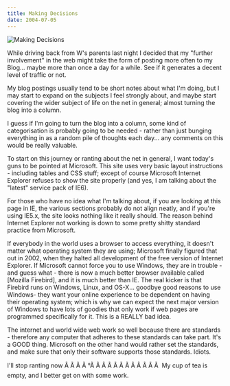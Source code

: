```yaml
---
title: Making Decisions
date: 2004-07-05
---
```


![Making Decisions](https://source.unsplash.com/di8ognBauG0/1600x900)

While driving back from W's parents last night I decided that my "further involvement" in the web might take the form of posting more often to my Blog... maybe more than once a day for a while. See if it generates a decent level of traffic or not.

My blog postings usually tend to be short notes about what I'm doing, but I may start to expand on the subjects I feel strongly about, and maybe start covering the wider subject of life on the net in general; almost turning the blog into a column.

I guess if I'm going to turn the blog into a column, some kind of categorisation is probably going to be needed - rather than just bunging everything in as a random pile of thoughts each day... any comments on this would be really valuable.

To start on this journey or ranting about the net in general, I want today's guns to be pointed at Microsoft. This site uses very basic layout instructions - including tables and CSS stuff; except of course Microsoft Internet Explorer refuses to show the site properly (and yes, I am talking about the "latest" service pack of IE6).

For those who have no idea what I'm talking about, if you are looking at this page in IE, the various sections probably do not align neatly, and if you're using IE5.x, the site looks nothing like it really should. The reason behind Internet Explorer not working is down to some pretty shitty standard practice from Microsoft.

If everybody in the world uses a browser to access everything, it doesn't matter what operating system they are using; Microsoft finally figured that out in 2002, when they halted all development of the free version of Internet Explorer. If Microsoft cannot force you to use Windows, they are in trouble - and guess what - there is now a much better browser available called [Mozilla Firebird], and it is much better than IE. The real kicker is that Firebird runs on Windows, Linux, and OS-X... goodbye good reasons to use Windows- they want your online experience to be dependent on having their operating system; which is why we can expect the next major version of Windows to have lots of goodies that only work if web pages are programmed specifically for it. This is a REALLY bad idea.

The internet and world wide web work so well because there are standards - therefore any computer that adheres to these standards can take part. It's a GOOD thing. Microsoft on the other hand would rather set the standards, and make sure that only their software supports those standards. Idiots.

I'll stop ranting now Ã Ã Ã Ã °Ã Ã Ã Ã Ã Ã Ã Ã Ã Ã Ã Ã  My cup of tea is empty, and I better get on with some work.